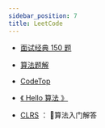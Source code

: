 ```yaml
---
sidebar_position: 7
title: LeetCode
---
```


- [面试经典 150 题](https://leetcode.cn/studyplan/top-interview-150/)

- [算法题解](https://leetcode-solution-leetcode-pp.gitbook.io/leetcode-solution/thinkings/binary-tree-traversal)
- [CodeTop](https://codetop.cc/home)
- [《 Hello 算法 》](https://www.hello-algo.com/)
- [CLRS](https://github.com/gzc/CLRS)  ： 📓算法入门解答

